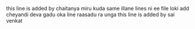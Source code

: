 this line is added by chaitanya
miru kuda same illane lines ni ee file loki add cheyandi
deva gadu oka line raasadu ra unga
this line is added  by sai venkat
